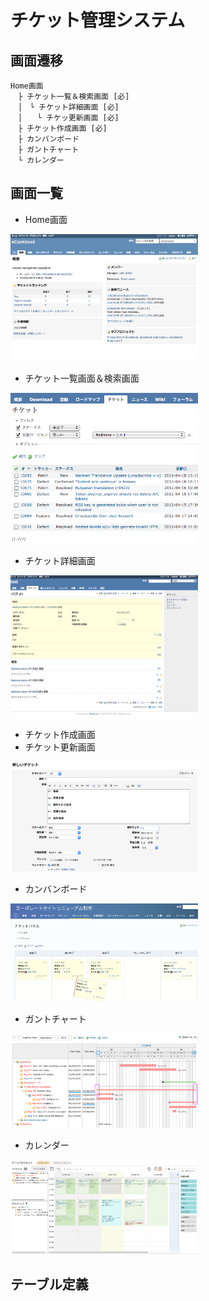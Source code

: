 # チケット管理システム

## 画面遷移
```
Home画面
　├ チケット一覧＆検索画面 [必]
　│　└ チケット詳細画面 [必]
　│　　└ チケッ更新画面 [必]
　├ チケット作成画面 [必]
　├ カンバンボード
　├ ガントチャート
　└ カレンダー
```

## 画面一覧
* Home画面

<img width="300" alt="サンプル（ホーム画面）" src="画面サンプル/sampleホーム画面.png">

* チケット一覧画面＆検索画面

<img width="300" alt="サンプル（チケット一覧＆検索）" src="画面サンプル/sampleチケット一覧＆検索.png">

* チケット詳細画面

<img width="300" alt="サンプル（チケット詳細）" src="画面サンプル/sampleチケット詳細.png">

* チケット作成画面
* チケット更新画面

<img width="300" alt="サンプル（チケット更新画面）" src="画面サンプル/sampleチケット作成＆更新.png">

* カンバンボード

<img width="300" alt="サンプル（カンバンボード）" src="画面サンプル/sampleカンバンボード.jpg">

* ガントチャート

<img width="300" alt="サンプル（ガントチャート）" src="画面サンプル/sampleガントチャート.png">

* カレンダー

<img width="300" alt="サンプル（カレンダー）" src="画面サンプル/sampleカレンダー.png">


## テーブル定義
